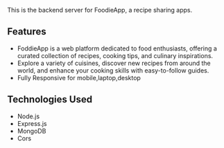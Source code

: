 This is the backend server for FoodieApp, a recipe sharing apps.

## Features
- FoddieApp is a web platform dedicated to food enthusiasts, offering a curated collection of recipes, cooking tips, and culinary inspirations.
- Explore a variety of cuisines, discover new recipes from around the world, and enhance your cooking skills with easy-to-follow guides.
- Fully Responsive for mobile,laptop,desktop
## Technologies Used
- Node.js
- Express.js
- MongoDB
- Cors
